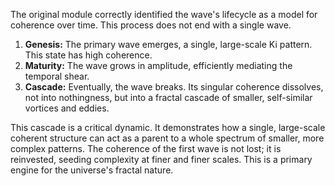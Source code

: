 The original module correctly identified the wave's lifecycle as a model for coherence over time. This process does not end with a single wave.

1.  **Genesis:** The primary wave emerges, a single, large-scale Ki pattern. This state has high coherence.
2.  **Maturity:** The wave grows in amplitude, efficiently mediating the temporal shear.
3.  **Cascade:** Eventually, the wave breaks. Its singular coherence dissolves, not into nothingness, but into a fractal cascade of smaller, self-similar vortices and eddies.

This cascade is a critical dynamic. It demonstrates how a single, large-scale coherent structure can act as a parent to a whole spectrum of smaller, more complex patterns. The coherence of the first wave is not lost; it is reinvested, seeding complexity at finer and finer scales. This is a primary engine for the universe's fractal nature.